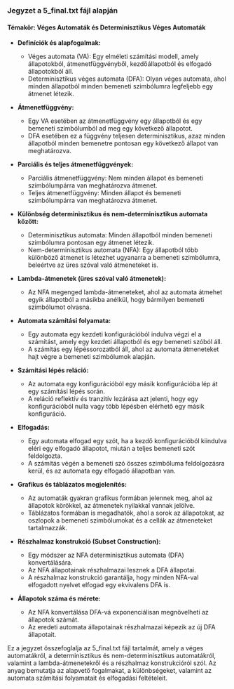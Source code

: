 ### Jegyzet a 5_final.txt fájl alapján

#### Témakör: Véges Automaták és Determinisztikus Véges Automaták

- **Definíciók és alapfogalmak:**
  - Véges automata (VA): Egy elméleti számítási modell, amely állapotokból, átmenetfüggvényből, kezdőállapotból és elfogadó állapotokból áll.
  - Determinisztikus véges automata (DFA): Olyan véges automata, ahol minden állapotból minden bemeneti szimbólumra legfeljebb egy átmenet létezik.

- **Átmenetfüggvény:**
  - Egy VA esetében az átmenetfüggvény egy állapotból és egy bemeneti szimbólumból ad meg egy következő állapotot.
  - DFA esetében ez a függvény teljesen determinisztikus, azaz minden állapotból minden bemenetre pontosan egy következő állapot van meghatározva.

- **Parciális és teljes átmenetfüggvények:**
  - Parciális átmenetfüggvény: Nem minden állapot és bemeneti szimbólumpárra van meghatározva átmenet.
  - Teljes átmenetfüggvény: Minden állapot és bemeneti szimbólumpárra van meghatározva átmenet.

- **Különbség determinisztikus és nem-determinisztikus automata között:**
  - Determinisztikus automata: Minden állapotból minden bemeneti szimbólumra pontosan egy átmenet létezik.
  - Nem-determinisztikus automata (NFA): Egy állapotból több különböző átmenet is létezhet ugyanarra a bemeneti szimbólumra, beleértve az üres szóval való átmeneteket is.

- **Lambda-átmenetek (üres szóval való átmenetek):**
  - Az NFA megenged lambda-átmeneteket, ahol az automata átmehet egyik állapotból a másikba anélkül, hogy bármilyen bemeneti szimbólumot olvasna.

- **Automata számítási folyamata:**
  - Egy automata egy kezdeti konfigurációból indulva végzi el a számítást, amely egy kezdeti állapotból és egy bemeneti szóból áll.
  - A számítás egy lépéssorozatból áll, ahol az automata átmeneteket hajt végre a bemeneti szimbólumok alapján.

- **Számítási lépés reláció:**
  - Az automata egy konfigurációból egy másik konfigurációba lép át egy számítási lépés során.
  - A reláció reflektív és tranzitív lezárása azt jelenti, hogy egy konfigurációból nulla vagy több lépésben elérhető egy másik konfiguráció.

- **Elfogadás:**
  - Egy automata elfogad egy szót, ha a kezdő konfigurációból kiindulva eléri egy elfogadó állapotot, miután a teljes bemeneti szót feldolgozta.
  - A számítás végén a bemeneti szó összes szimbóluma feldolgozásra kerül, és az automata egy elfogadó állapotban van.

- **Grafikus és táblázatos megjelenítés:**
  - Az automaták gyakran grafikus formában jelennek meg, ahol az állapotok körökkel, az átmenetek nyilakkal vannak jelölve.
  - Táblázatos formában is megadhatók, ahol a sorok az állapotokat, az oszlopok a bemeneti szimbólumokat és a cellák az átmeneteket tartalmazzák.

- **Részhalmaz konstrukció (Subset Construction):**
  - Egy módszer az NFA determinisztikus automata (DFA) konvertálására.
  - Az NFA állapotainak részhalmazai lesznek a DFA állapotai.
  - A részhalmaz konstrukció garantálja, hogy minden NFA-val elfogadott nyelvet elfogad egy ekvivalens DFA is.

- **Állapotok száma és mérete:**
  - Az NFA konvertálása DFA-vá exponenciálisan megnövelheti az állapotok számát.
  - Az eredeti automata állapotainak részhalmazai képezik az új DFA állapotait.

Ez a jegyzet összefoglalja az 5_final.txt fájl tartalmát, amely a véges automatákról, a determinisztikus és nem-determinisztikus automatákról, valamint a lambda-átmenetekről és a részhalmaz konstrukcióról szól. Az anyag bemutatja az alapvető fogalmakat, a különbségeket, valamint az automata számítási folyamatait és elfogadási feltételeit.